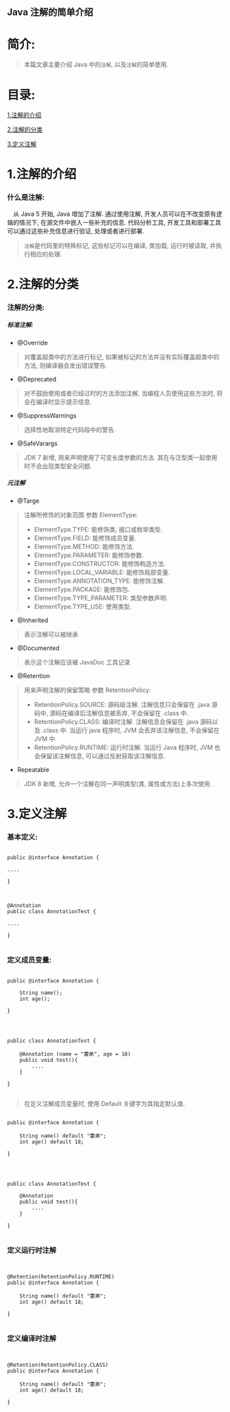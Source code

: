Java 注解的简单介绍
-------------

# 简介:
> 本篇文章主要介绍 Java 中的`注解`, 以及`注解`的简单使用.

# 目录:
[1.注解的介绍](#1)

[2.注解的分类](#2)

[3.定义注解](#3)


# <span id = "1">**1.注解的介绍**</span>

### 什么是注解:

&ensp;&ensp;从 Java 5 开始, Java 增加了注解. 通过使用注解, 开发人员可以在不改变原有逻辑的情况下, 在源文件中嵌入一些补充的信息. 代码分析工具, 开发工具和部署工具可以通过这些补充信息进行验证, 处理或者进行部署.

> `注解`是代码里的特殊标记, 这些标记可以在编译, 类加载, 运行时被读取, 并执行相应的处理.



# <span id = "2">**2.注解的分类**</span>

### 注解的分类:

##### 标准注解:

- @Override
> 对覆盖超类中的方法进行标记, 如果被标记的方法并没有实际覆盖超类中的方法, 则编译器会发出错误警告.

- @Deprecated
> 对不鼓励使用或者已经过时的方法添加注解, 当编程人员使用这些方法时, 将会在编译时显示提示信息.

- @SuppressWarnings
> 选择性地取消特定代码段中的警告.

- @SafeVarargs
> JDK 7 新增, 用来声明使用了可变长度参数的方法. 其在与泛型类一起使用时不会出现类型安全问题.



##### 元注解


- @Targe
> 注解所修饰的对象范围
> 参数 ElementType:
> - ElementType.TYPE: 能修饰类, 接口或枚举类型.
> - ElementType.FIELD: 能修饰成员变量.
> - ElementType.METHOD: 能修饰方法.
> - ElementType.PARAMETER: 能修饰参数.
> - ElementType.CONSTRUCTOR: 能修饰构造方法.
> - ElementType.LOCAL_VARIABLE: 能修饰局部变量.
> - ElementType.ANNOTATION_TYPE: 能修饰注解.
> - ElementType.PACKAGE: 能修饰包.
> - ElementType.TYPE_PARAMETER: 类型参数声明.
> - ElementType.TYPE_USE: 使用类型.


- @Inherited
> 表示注解可以被继承


- @Documented
> 表示这个注解应该被 JavaDoc 工具记录


- @Retention
> 用来声明注解的保留策略
> 参数 RetentionPolicy:
> - RetentionPolicy.SOURCE: 源码级注解. 注解信息只会保留在 .java 源码中, 源码在编译后注解信息被丢弃, 不会保留在 .class 中.
> - RetentionPolicy.CLASS: 编译时注解. 注解信息会保留在 .java 源码以及 .class 中. 当运行 java 程序时, JVM 会丢弃该注解信息, 不会保留在 JVM 中.
> - RetentionPolicy.RUNTIME: 运行时注解. 当运行 Java 程序时, JVM 也会保留该注解信息, 可以通过反射获取该注解信息.

- Repeatable
> JDK 8 新增, 允许一个注解在同一声明类型(类, 属性或方法)上多次使用.




# <span id = "3">**3.定义注解**</span>

### 基本定义:


```

public @interface Annotation {

....

}


```


```

@Annotation
public class AnnotationTest {

....

}


```


### 定义成员变量:


```

public @interface Annotation {

	String name();
	int age();

}


```


```


public class AnnotationTest {

	@Annotation (name = "蕾弟", age = 18)
	public void test(){
		....
	}

}


```


> 在定义注解成员变量时, 使用 Default 关键字为其指定默认值.




```

public @interface Annotation {

	String name() default "蕾弟";
	int age() default 18;

}


```


```


public class AnnotationTest {

	@Annotation
	public void test(){
		....
	}

}


```


### 定义运行时注解



```


@Retention(RetentionPolicy.RUNTIME)
public @interface Annotation {

	String name() default "蕾弟";
	int age() default 18;

}


```



### 定义编译时注解


```


@Retention(RetentionPolicy.CLASS)
public @interface Annotation {

	String name() default "蕾弟";
	int age() default 18;

}


```